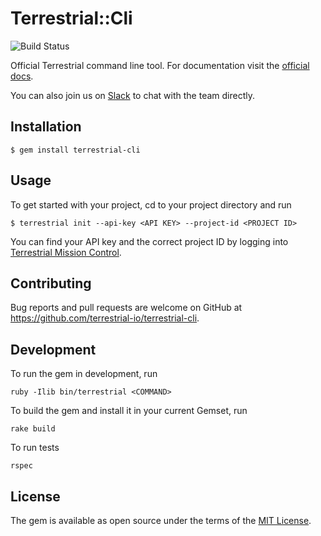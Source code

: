 # Terrestrial::Cli

![Build Status](https://circleci.com/gh/terrestrial-io/terrestrial-cli.svg?style=shield)

Official Terrestrial command line tool. For documentation visit the [official docs](http://docs.terrestrial.io/).

You can also join us on [Slack](https://terrestrial-slack.herokuapp.com/) to chat with the team directly.

## Installation

    $ gem install terrestrial-cli

## Usage

To get started with your project, cd to your project directory and run

    $ terrestrial init --api-key <API KEY> --project-id <PROJECT ID>

You can find your API key and the correct project ID by logging into [Terrestrial Mission Control](https://mission.terrestrial.io).	

## Contributing

Bug reports and pull requests are welcome on GitHub at https://github.com/terrestrial-io/terrestrial-cli.

## Development

To run the gem in development, run

    ruby -Ilib bin/terrestrial <COMMAND>

To build the gem and install it in your current Gemset, run 

    rake build

To run tests

    rspec

## License

The gem is available as open source under the terms of the [MIT License](http://opensource.org/licenses/MIT).

